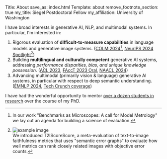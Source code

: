 Title: About
save_as: index.html
Template: about
remove_footnote_section: true
my_title: Siegel Postdoctoral Fellow
my_affiliation: University of Washington

I have broad interests in generative AI, NLP, and multimodal systems. In particular, I'm interested in:

1. Rigorous evaluation of **difficult-to-measure capabilities** in language models and generative image systems. ([COLM 2024](https://arxiv.org/abs/2407.16711)[^1], [NeurIPS 2024 Spotlight](https://arxiv.org/abs/2404.04251)[^2])
2. Building **multilingual and culturally competent** generative AI systems, addressing *performance disparities, bias, and unique knowledge possession*. ([ACL 2023](https://aclanthology.org/2023.acl-long.266/), [FAccT 2023 Oral](https://www.youtube.com/watch?v=tBYJFLaM71U), [NAACL 2024](https://aclanthology.org/2024.naacl-short.48/))
3. Advancing multimodal (primarily vision & language) generative AI systems, in particular with respect to deep semantic understanding. ([EMNLP 2024](https://aclanthology.org/2024.findings-emnlp.312/), [Tech Crunch coverage](https://techcrunch.com/2024/06/29/geminis-data-analyzing-abilities-arent-as-good-as-google-claims/))

[^1]: In our work "Benchmarks as Microscopes: A call for Model Metrology" we lay out an agenda for building a science of evaluation.
[^2]: ![example image](https://t2iscorescore.github.io/static/images/ts2teaser.svg)<br>We introduced T2IScoreScore, a meta-evaluation of text-to-image faithfulness metrics that uses "semantic error graphs" to evaluate how well metrics can rank closely related images with objective error counts.

I have had the wonderful opportunity to mentor [over a dozen students in research](./mentorship/) over the course of my PhD.